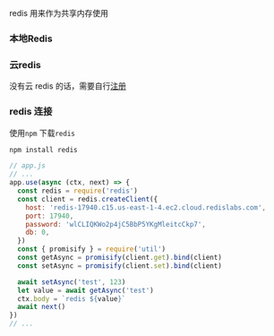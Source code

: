 redis 用来作为共享内存使用

### 本地Redis

### 云redis

没有云 redis 的话，需要自行[注册](https://app.redislabs.com/#/login)



### redis 连接

使用`npm` 下载`redis`

```javascript
npm install redis
```

```javascript
// app.js
// ...
app.use(async (ctx, next) => {
  const redis = require('redis')
  const client = redis.createClient({
    host: 'redis-17940.c15.us-east-1-4.ec2.cloud.redislabs.com',
    port: 17940,
    password: 'wlCLIQKWo2p4jC5BbP5YKgMleitcCkp7',
    db: 0,
  })
  const { promisify } = require('util')
  const getAsync = promisify(client.get).bind(client)
  const setAsync = promisify(client.set).bind(client)

  await setAsync('test', 123)
  let value = await getAsync('test')
  ctx.body = `redis ${value}`
  await next()
})
// ...
```

